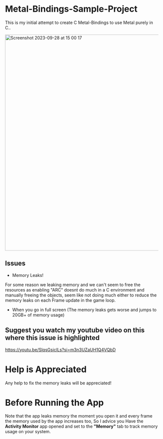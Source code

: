 # Metal-Bindings-Sample-Project
This is my initial attempt to create C Metal-Bindings to use Metal purely in C..

<img width="708" alt="Screenshot 2023-09-28 at 15 00 17" src="https://github.com/Lu-TheCoder/Metal-Bindings-Sample-Project/assets/90724319/09b27465-092b-49ba-83b5-94f017bc6362">


## Issues
- Memory Leaks!
  
For some reason we leaking memory and we can't seem to free the resources as enabling "ARC" doesnt do much in a C environment and manually freeing the objects, seem like not doing much either to reduce the memory leaks on each Frame update in the game loop.

- When you go in full screen (The memory leaks gets worse and jumps to 20GB+ of memory usage)

## Suggest you watch my youtube video on this where this issue is highlighted

https://youtu.be/SlqsGsiclLs?si=m3n3UZaUH1Q4VQbD

# Help is Appreciated
Any help to fix the memory leaks will be appreciated!

# Before Running the App
Note that the app leaks memory the moment you open it and every frame the memory used by the app increases too, So I advice you Have the **Activity Monitor** app opened and set to the **"Memory"** tab to track memory usage on your system.

